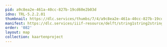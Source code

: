 ```yaml
---
pid: a9c8ea2e-461a-40cc-827b-19cd60e2b03d
idno: TRL-5.2.2.01
thumbnail: https://dlc.services/thumbs/7/4/a9c8ea2e-461a-40cc-827b-19cd60e2b03d/full/400,339/0/default.jpg
manifest: https://dlc.services/iiif-resource/delft/string1string2string3/kaartenproject-2007/TRL-5.2.2.01
order: '082'
layout: map
collection: kaartenproject
---
```

